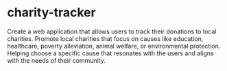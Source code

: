 # charity-tracker
Create a web application that allows users to track their donations to local charities. Promote local charities that focus on causes like education, healthcare, poverty alleviation, animal welfare, or environmental protection. Helping choose a specific cause that resonates with the users and aligns with the needs of their community.
